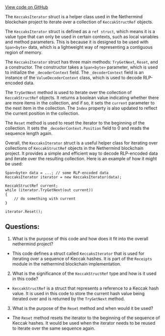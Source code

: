 [View code on GitHub](https://github.com/nethermindeth/nethermind/Nethermind.Blockchain/Receipts/KeccaksIterator.cs)

The `KeccaksIterator` struct is a helper class used in the Nethermind blockchain project to iterate over a collection of `KeccakStructRef` objects. 

The `KeccaksIterator` struct is defined as a `ref struct`, which means it is a value type that can only be used in certain contexts, such as local variables and method parameters. This is because it is designed to be used with `Span<byte>` data, which is a lightweight way of representing a contiguous region of memory.

The `KeccaksIterator` struct has three main methods: `TryGetNext`, `Reset`, and a constructor. The constructor takes a `Span<byte>` parameter, which is used to initialize the `_decoderContext` field. The `_decoderContext` field is an instance of the `ValueDecoderContext` class, which is used to decode RLP-encoded data.

The `TryGetNext` method is used to iterate over the collection of `KeccakStructRef` objects. It returns a boolean value indicating whether there are more items in the collection, and if so, it sets the `current` parameter to the next item in the collection. The `Index` property is also updated to reflect the current position in the collection.

The `Reset` method is used to reset the iterator to the beginning of the collection. It sets the `_decoderContext.Position` field to 0 and reads the sequence length again.

Overall, the `KeccaksIterator` struct is a useful helper class for iterating over collections of `KeccakStructRef` objects in the Nethermind blockchain project. It provides a simple and efficient way to decode RLP-encoded data and iterate over the resulting collection. Here is an example of how it might be used:

```
Span<byte> data = ...; // some RLP-encoded data
KeccaksIterator iterator = new KeccaksIterator(data);

KeccakStructRef current;
while (iterator.TryGetNext(out current))
{
    // do something with current
}

iterator.Reset();
```
## Questions: 
 1. What is the purpose of this code and how does it fit into the overall nethermind project?
- This code defines a struct called `KeccaksIterator` that is used for iterating over a sequence of Keccak hashes. It is part of the `Receipts` module in the nethermind blockchain implementation.

2. What is the significance of the `KeccakStructRef` type and how is it used in this code?
- `KeccakStructRef` is a struct that represents a reference to a Keccak hash value. It is used in this code to store the current hash value being iterated over and is returned by the `TryGetNext` method.

3. What is the purpose of the `Reset` method and when would it be used?
- The `Reset` method resets the iterator to the beginning of the sequence of Keccak hashes. It would be used when the iterator needs to be reused to iterate over the same sequence again.